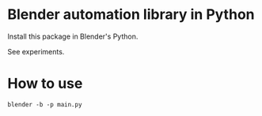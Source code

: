 Blender automation library in Python
====================================

Install this package in Blender's Python.

See experiments.

How to use
==========

```
blender -b -p main.py
```